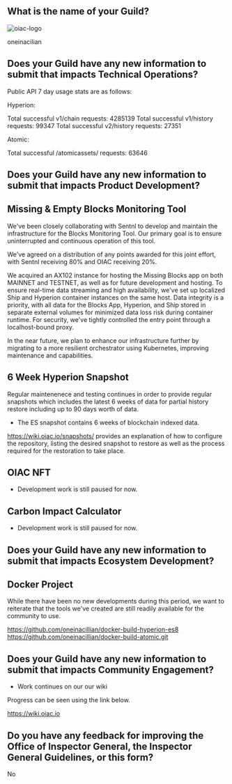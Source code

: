 ## What is the name of your Guild?
![oiac-logo](https://user-images.githubusercontent.com/89456085/136773956-b263025a-424d-4995-b55a-5d835e98632c.png)

oneinacilian

## Does your Guild have any new information to submit that impacts Technical Operations?

Public API 7 day usage stats are as follows:

Hyperion:

Total successful v1/chain requests: 4285139
Total successful v1/history requests: 99347
Total successful v2/history requests: 27351

Atomic:

Total successful /atomicassets/ requests: 63646

## Does your Guild have any new information to submit that impacts Product Development?

## Missing & Empty Blocks Monitoring Tool

We've been closely collaborating with Sentnl to develop and maintain the infrastructure for the Blocks Monitoring Tool. Our primary goal is to ensure uninterrupted and continuous operation of this tool. 

We've agreed on a distribution of any points awarded for this joint effort, with Sentnl receiving 80% and OIAC receiving 20%.

We acquired an AX102 instance for hosting the Missing Blocks app on both MAINNET and TESTNET, as well as for future development and hosting. To ensure real-time data streaming and high availability, we've set up localized Ship and Hyperion container instances on the same host. Data integrity is a priority, with all data for the Blocks App, Hyperion, and Ship stored in separate external volumes for minimized data loss risk during container runtime. For security, we've tightly controlled the entry point through a localhost-bound proxy.

In the near future, we plan to enhance our infrastructure further by migrating to a more resilient orchestrator using Kubernetes, improving maintenance and capabilities.

## 6 Week Hyperion Snapshot

Regular maintenenece and testing continues in order to provide regular snapshots which includes the latest 6 weeks of data for partial history restore including up to 90 days worth of data.

* The ES snapshot contains 6 weeks of blockchain indexed data. 

 https://wiki.oiac.io/snapshots/ provides an explanation of how to configure the repository, listing the desired snapshot to restore as well as the process required for the restoration to take place.


## OIAC NFT

* Development work is still paused for now. 

## Carbon Impact Calculator

* Development work is still paused for now. 

## Does your Guild have any new information to submit that impacts Ecosystem Development?

## Docker Project

While there have been no new developments during this period, we want to reiterate that the tools we've created are still readily available for the community to use. 

https://github.com/oneinacillian/docker-build-hyperion-es8 
https://github.com/oneinacillian/docker-build-atomic.git

## Does your Guild have any new information to submit that impacts Community Engagement?

* Work continues on our our wiki 

Progress can be seen using the link below. 

https://wiki.oiac.io

## Do you have any feedback for improving the Office of Inspector General, the Inspector General Guidelines, or this form?

No